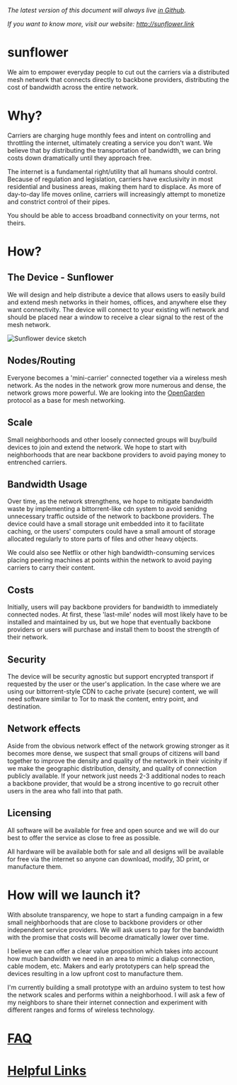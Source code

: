*The latest version of this document will always live [in Github][1].*

*If you want to know more, visit our website: http://sunflower.link*

sunflower
=========

We aim to empower everyday people to cut out the carriers via a distributed mesh network that connects directly to backbone providers, distributing the cost of bandwidth across the entire network.

# Why?

Carriers are charging huge monthly fees and intent on controlling and throttling the internet, ultimately creating a service you don't want. We believe that by distributing the transportation of bandwidth, we can bring costs down dramatically until they approach free.

The internet is a fundamental right/utility that all humans should control. Because of regulation and legislation, carriers have exclusivity in most residential and business areas, making them hard to displace. As more of day-to-day life moves online, carriers will increasingly attempt to monetize and constrict control of their pipes.

You should be able to access broadband connectivity on your terms, not theirs.


# How?

## The Device - Sunflower

We will design and help distribute a device that allows users to easily build and extend mesh networks in their homes, offices, and anywhere else they want connectivity. The device will connect to your existing wifi network and should be placed near a window to receive a clear signal to the rest of the mesh network.

![Sunflower device sketch](/uploads/default/1/ef6073f5b1cd1ce7.jpg)

## Nodes/Routing

Everyone becomes a 'mini-carrier' connected together via a wireless mesh network.  As the nodes in the network grow more numerous and dense, the network grows more powerful. We are looking into the [OpenGarden](https://opengarden.com/) protocol as a base for mesh networking.

## Scale

Small neighborhoods and other loosely connected groups will buy/build devices to join and extend the network. We hope to start with neighborhoods that are near backbone providers to avoid paying money to entrenched carriers. 

## Bandwidth Usage

Over time, as the network strengthens, we hope to mitigate bandwidth waste by implementing a bittorrent-like cdn system to avoid senidng unnecessary traffic outside of the network to backbone providers. The device could have a small storage unit embedded into it to facilitate caching, or the users' computers could have a small amount of storage allocated regularly to store parts of files and other heavy objects.

We could also see Netflix or other high bandwidth-consuming services placing peering machines at points within the network to avoid paying carriers to carry their content.

## Costs

Initially, users will pay backbone providers for bandwidth to immediately connected nodes. At first, these 'last-mile' nodes will most likely have to be installed and maintained by us, but we hope that eventually backbone providers or users will purchase and install them to boost the strength of their network. 

## Security

The device will be security agnostic but support encrypted transport if requested by the user or the user's application.  In the case where we are using our bittorrent-style CDN to cache private (secure) content, we will need software similar to Tor to mask the content, entry point, and destination.

## Network effects

Aside from the obvious network effect of the network growing stronger as it becomes more dense, we suspect that small groups of citizens will band together to improve the density and quality of the network in their vicinity if we make the geographic distribution, density, and quality of connection publicly available. If your network just needs 2-3 additional nodes to reach a backbone provider, that would be a strong incentive to go recruit other users in the area who fall into that path.

## Licensing

All software will be available for free and open source and we will do our best to offer the service as close to free as possible.

All hardware will be available both for sale and all designs will be available for free via the internet so anyone can download, modify, 3D print, or manufacture them.


# How will we launch it?

With absolute transparency, we hope to start a funding campaign in a few small neighborhoods that are close to backbone providers or other independent service providers. We will ask users to pay for the bandwidth with the promise that costs will become dramatically lower over time.

I believe we can offer a clear value proposition which takes into account how much bandwidth we need in an area to mimic a dialup connection, cable modem, etc. Makers and early prototypers can help spread the devices resulting in a low upfront cost to manufacture them.

I'm currently building a small prototype with an arduino system to test how the network scales and performs within a neighborhood. I will ask a few of my neighbors to share their internet connection and experiment with different ranges and forms of wireless technology.


# [FAQ][2]

# [Helpful Links](helpful_links.md)


  [1]: https://github.com/bdickason/sunflower/blob/master/README.md
  [2]: http://sunflower.link/t/frequently-asked-questions-faq/12
